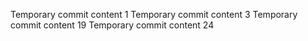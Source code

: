 Temporary commit content 1
Temporary commit content 3
Temporary commit content 19
Temporary commit content 24
